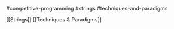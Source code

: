 #competitive-programming #strings #techniques-and-paradigms 

[[Strings]]
[[Techniques & Paradigms]]